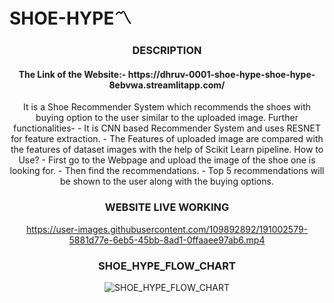 # SHOE-HYPE〽️

<div align="center">
<h3 align="center">DESCRIPTION</h3>
  <h4>The Link of the Website:- https://dhruv-0001-shoe-hype-shoe-hype-8ebvwa.streamlitapp.com/</a></h4>
<p>It is a Shoe Recommender System which recommends the shoes with buying option to the user similar to the uploaded image. 
Further functionalities-
-	It is CNN based Recommender System and uses RESNET for feature extraction.
-	The Features of uploaded image are compared with the features of dataset images with the help of Scikit Learn pipeline.
How to Use?
-	First go to the Webpage and upload the image of the shoe one is looking for. 
-	Then find the recommendations.
-	Top 5 recommendations will be shown to the user along with the buying options.
</p>
</div>

<div align="center">
<h3 align="center">WEBSITE LIVE WORKING</h3>

https://user-images.githubusercontent.com/109892892/191002579-5881d77e-6eb5-45bb-8ad1-0ffaaee97ab6.mp4

<div align="center">
<h3 align="center">SHOE_HYPE_FLOW_CHART</h3>
  
![SHOE_HYPE_FLOW_CHART](https://user-images.githubusercontent.com/109892892/191014150-35200001-8c8a-4659-9bdb-04d694d52419.png)
